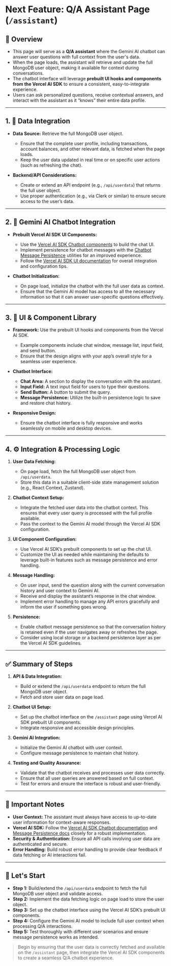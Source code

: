 # Next Feature: Q/A Assistant Page (`/assistant`)

## 🧾 Overview

- This page will serve as a **Q/A assistant** where the Gemini AI chatbot can answer user questions with full context from the user's data.
- When the page loads, the assistant will retrieve and update the full MongoDB user object, making it available for context during conversations.
- The chatbot interface will leverage **prebuilt UI hooks and components from the Vercel AI SDK** to ensure a consistent, easy-to-integrate experience.
- Users can ask personalized questions, receive contextual answers, and interact with the assistant as it “knows” their entire data profile.

---

## 1. 📡 Data Integration

- **Data Source:** Retrieve the full MongoDB user object.

    - Ensure that the complete user profile, including transactions, account balances, and other relevant data, is fetched when the page loads.
    - Keep the user data updated in real time or on specific user actions (such as refreshing the chat).

- **Backend/API Considerations:**
    - Create or extend an API endpoint (e.g., `/api/userdata`) that returns the full user object.
    - Use proper authentication (e.g., via Clerk or similar) to ensure secure access to the user’s data.

---

## 2. 🤖 Gemini AI Chatbot Integration

- **Prebuilt Vercel AI SDK UI Components:**

    - Use the [Vercel AI SDK Chatbot components](https://sdk.vercel.ai/docs/ai-sdk-ui/chatbot) to build the chat UI.
    - Implement persistence for chatbot messages with the [Chatbot Message Persistence](https://sdk.vercel.ai/docs/ai-sdk-ui/chatbot-message-persistence) utilities for an improved experience.
    - Follow the [Vercel AI SDK UI documentation](https://sdk.vercel.ai/docs/ai-sdk-ui) for overall integration and configuration tips.

- **Chatbot Initialization:**
    - On page load, initialize the chatbot with the full user data as context.
    - Ensure that the Gemini AI model has access to all the necessary information so that it can answer user-specific questions effectively.

---

## 3. 🎨 UI & Component Library

- **Framework:** Use the prebuilt UI hooks and components from the Vercel AI SDK.

    - Example components include chat window, message list, input field, and send button.
    - Ensure that the design aligns with your app’s overall style for a seamless user experience.

- **Chatbot Interface:**

    - **Chat Area:** A section to display the conversation with the assistant.
    - **Input Field:** A text input field for users to type their questions.
    - **Send Button:** A button to submit the query.
    - **Message Persistence:** Utilize the built-in persistence logic to save and restore chat history.

- **Responsive Design:**
    - Ensure the chatbot interface is fully responsive and works seamlessly on mobile and desktop devices.

---

## 4. ⚙️ Integration & Processing Logic

1. **User Data Fetching:**

    - On page load, fetch the full MongoDB user object from `/api/userdata`.
    - Store this data in a suitable client-side state management solution (e.g., React Context, Zustand).

2. **Chatbot Context Setup:**

    - Integrate the fetched user data into the chatbot context. This ensures that every user query is processed with the full profile available.
    - Pass the context to the Gemini AI model through the Vercel AI SDK configuration.

3. **UI Component Configuration:**

    - Use Vercel AI SDK’s prebuilt components to set up the chat UI.
    - Customize the UI as needed while maintaining the defaults to leverage built-in features such as message persistence and error handling.

4. **Message Handling:**

    - On user input, send the question along with the current conversation history and user context to Gemini AI.
    - Receive and display the assistant’s response in the chat window.
    - Implement error handling to manage any API errors gracefully and inform the user if something goes wrong.

5. **Persistence:**
    - Enable chatbot message persistence so that the conversation history is retained even if the user navigates away or refreshes the page.
    - Consider using local storage or a backend persistence layer as per the Vercel AI SDK guidelines.

---

## ✅ Summary of Steps

1. **API & Data Integration:**

    - Build or extend the `/api/userdata` endpoint to return the full MongoDB user object.
    - Fetch and store user data on page load.

2. **Chatbot UI Setup:**

    - Set up the chatbot interface on the `/assistant` page using Vercel AI SDK prebuilt UI components.
    - Integrate responsive and accessible design principles.

3. **Gemini AI Integration:**

    - Initialize the Gemini AI chatbot with user context.
    - Configure message persistence to maintain chat history.

4. **Testing and Quality Assurance:**
    - Validate that the chatbot receives and processes user data correctly.
    - Ensure that all user queries are answered based on full context.
    - Test for errors and ensure the interface is robust and user-friendly.

---

## 📝 Important Notes

- **User Context:** The assistant must always have access to up-to-date user information for context-aware responses.
- **Vercel AI SDK:** Follow the [Vercel AI SDK Chatbot documentation](https://sdk.vercel.ai/docs/ai-sdk-ui/chatbot) and [Message Persistence docs](https://sdk.vercel.ai/docs/ai-sdk-ui/chatbot-message-persistence) closely for a robust implementation.
- **Security & Authentication:** Ensure all API calls involving user data are authenticated and secure.
- **Error Handling:** Build robust error handling to provide clear feedback if data fetching or AI interactions fail.

---

## 🔨 Let's Start

- **Step 1:** Build/extend the `/api/userdata` endpoint to fetch the full MongoDB user object and validate access.
- **Step 2:** Implement the data fetching logic on page load to store the user object.
- **Step 3:** Set up the chatbot interface using the Vercel AI SDK’s prebuilt UI components.
- **Step 4:** Configure the Gemini AI model to include full user context when processing Q/A interactions.
- **Step 5:** Test thoroughly with different user scenarios and ensure message persistence works as intended.

> Begin by ensuring that the user data is correctly fetched and available on the `/assistant` page, then integrate the Vercel AI SDK components to create a seamless Q/A chatbot experience.
